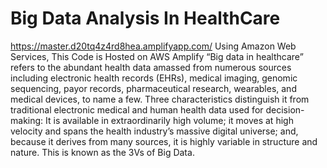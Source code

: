 # Big Data Analysis In HealthCare
https://master.d20tq4z4rd8hea.amplifyapp.com/ Using Amazon Web Services, This Code is Hosted on AWS Amplify
“Big data in healthcare” refers to the abundant health data amassed from numerous sources including electronic health records (EHRs), medical imaging, genomic sequencing, payor records, pharmaceutical research, wearables, and medical devices, to name a few. Three characteristics distinguish it from traditional electronic medical and human health data used for decision-making: It is available in extraordinarily high volume; it moves at high velocity and spans the health industry’s massive digital universe; and, because it derives from many sources, it is highly variable in structure and nature. This is known as the 3Vs of Big Data.

